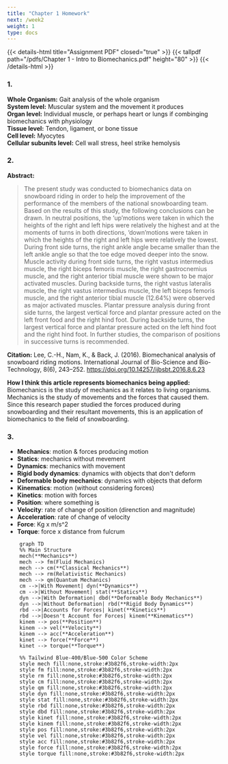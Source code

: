 ```yaml
---
title: "Chapter 1 Homework"
next: /week2
weight: 1
type: docs
---
```


{{< details-html title="Assignment PDF" closed="true" >}}
{{< tallpdf path="/pdfs/Chapter 1 - Intro to Biomechanics.pdf" height="80" >}}
{{< /details-html >}}

### 1.
**Whole Organism:** Gait analysis of the whole organism  
**System level:** Muscular system and the movement it produces  
**Organ level:** Individual muscle, or perhaps heart or lungs if combinging biomechanics with physiology  
**Tissue level:** Tendon, ligament, or bone tissue  
**Cell level:** Myocytes  
**Cellular subunits level:** Cell wall stress, heel strike hemolysis

### 2.
**Abstract:**
> The present study was conducted to biomechanics data on snowboard riding in order to help the improvement of the performance of the members of the national snowboarding team. Based on the results of this study, the following conclusions can be drawn. In neutral positions, the ‘up’motions were taken in which the heights of the right and left hips were relatively the highest and at the moments of turns in both directions, ‘down’motions were taken in which the heights of the right and left hips were relatively the lowest. During front side turns, the right ankle angle became smaller than the left ankle angle so that the toe edge moved deeper into the snow. Muscle activity during front side turns, the right vastus intermedius muscle, the right biceps femoris muscle, the right gastrocnemius muscle, and the right anterior tibial muscle were shown to be major activated muscles. During backside turns, the right vastus lateralis muscle, the right vastus intermedius muscle, the left biceps femoris muscle, and the right anterior tibial muscle (12.64%) were observed as major activated muscles. Plantar pressure analysis during front side turns, the largest vertical force and plantar pressure acted on the left front food and the right hind foot. During backside turns, the largest vertical force and plantar pressure acted on the left hind foot and the right hind foot. In further studies, the comparison of positions in successive turns is recommended.  

**Citation:** Lee, C.-H., Nam, K., & Back, J. (2016). Biomechanical analysis of snowboard riding motions. International Journal of Bio-Science and Bio-Technology, 8(6), 243–252. https://doi.org/10.14257/ijbsbt.2016.8.6.23  

**How I think this article represents biomechanics being applied:** Biomechanics is the study of mechanics as it relates to living organisms. Mechanics is the study of movements and the forces that caused them. Since this research paper studied the forces produced during snowboarding and their resultant movements, this is an application of biomechanics to the field of snowboarding.

### 3.
- **Mechanics**: motion & forces producing motion
- **Statics**: mechanics without mevement
- **Dynamics**: mechanics with movement
- **Rigid body dynamics**: dynamics with objects that don't deform
- **Deformable body mechanics**: dynamics with objects that deform
- **Kinematics**: motion (without considering forces)
- **Kinetics**: motion with forces
- **Position**: where something is
- **Velocity**: rate of change of position (direnction and magnitude)
- **Acceleration**: rate of change of velocity
- **Force**: Kg x m/s^2
- **Torque**: force x distance from fulcrum

```mermaid
    graph TD
    %% Main Structure
    mech(**Mechanics**)
    mech --> fm(Fluid Mechanics)
    mech --> cm(**Classical Mechanics**)
    mech --> rm(Relativistic Mechanics)
    mech --> qm(Quantum Mechanics)
    cm -->|With Movement| dyn(**Dynamics**)
    cm -->|Without Movement| stat(**Statics**)
    dyn -->|With Deformation| dbd(**Deformable Body Mechanics**)
    dyn -->|Without Deformation| rbd(**Rigid Body Dynamics**)
    rbd -->|Accounts for Forces| kinet(**Kinetics**)
    rbd -->|Doesn't Account for Forces| kinem(**Kinematics**)
    kinem --> pos(**Position**)
    kinem --> vel(**Velocity**)
    kinem --> acc(**Acceleration**)
    kinet --> force(**Force**)
    kinet --> torque(**Torque**)

    %% Tailwind Blue-400/Blue-500 Color Scheme
    style mech fill:none,stroke:#3b82f6,stroke-width:2px
    style fm fill:none,stroke:#3b82f6,stroke-width:2px
    style rm fill:none,stroke:#3b82f6,stroke-width:2px
    style cm fill:none,stroke:#3b82f6,stroke-width:2px
    style qm fill:none,stroke:#3b82f6,stroke-width:2px
    style dyn fill:none,stroke:#3b82f6,stroke-width:2px
    style stat fill:none,stroke:#3b82f6,stroke-width:2px
    style rbd fill:none,stroke:#3b82f6,stroke-width:2px
    style dbd fill:none,stroke:#3b82f6,stroke-width:2px
    style kinet fill:none,stroke:#3b82f6,stroke-width:2px
    style kinem fill:none,stroke:#3b82f6,stroke-width:2px
    style pos fill:none,stroke:#3b82f6,stroke-width:2px
    style vel fill:none,stroke:#3b82f6,stroke-width:2px
    style acc fill:none,stroke:#3b82f6,stroke-width:2px
    style force fill:none,stroke:#3b82f6,stroke-width:2px
    style torque fill:none,stroke:#3b82f6,stroke-width:2px
```

<div style="display:none;">
    ```mermaid 
        graph TD
        %% Main Structure
        mech(**Mechanics:**<br>The Study of Motion and the Forces Which Produce Motion)
        mech --> fm(Fluid Mechanics:<br>The Study of Gases and Liquids in Motion)
        mech --> cm(**Classical Mechanics:**<br>Motion of Macroscopic Objects and the Forces Acting On Them)
        mech --> rm(Relativistic Mechanics:<br>Motion at High Speeds, Close to the Speed of Light)
        mech --> qm(Quantum Mechanics:<br>Behavior of Matter and Energy at Atomic Scales)
        cm -->|With Movement| dyn(**Dynamics:**<br>The Study of Forces and Motion)
        cm -->|Without Movement| stat(**Statics:**<br>Forces and Equilibrium in Stationary Objects)
        dyn -->|With Deformation| dbd(**Deformable Body Mechanics:**<br>Behavior of Objects that Change Shape Under Force)
        dyn -->|Without Deformation| rbd(**Rigid Body Dynamics:**<br>Motion of Objects that Do Not Deform)
        rbd -->|Accounts for Forces| kinet(**Kinetics:**<br>The Study of Forces that Cause Motion)
        rbd -->|Doesn't Account for Forces| kinem(**Kinematics:**<br>The Study of Motion Without Considering Forces)
        kinem --> pos(**Position:**<br>The Location of an Object in Space)
        kinem --> vel(**Velocity:**<br>The Rate of Change of Position with Respect to Time)
        kinem --> acc(**Acceleration:**<br>The Rate of Change of Velocity with Respect to Time)
        kinet --> force(**Force:**<br>An Interaction that Causes a Change in Acceleration)
        kinet --> torque(**Torque:**<br>Rotational Force Acting on an Object)

        %% Tailwind Blue-400/Blue-500 Color Scheme
        style mech fill:none,stroke:#3b82f6,stroke-width:2px
        style fm fill:none,stroke:#3b82f6,stroke-width:2px
        style rm fill:none,stroke:#3b82f6,stroke-width:2px
        style cm fill:none,stroke:#3b82f6,stroke-width:2px
        style qm fill:none,stroke:#3b82f6,stroke-width:2px
        style dyn fill:none,stroke:#3b82f6,stroke-width:2px
        style stat fill:none,stroke:#3b82f6,stroke-width:2px
        style rbd fill:none,stroke:#3b82f6,stroke-width:2px
        style dbd fill:none,stroke:#3b82f6,stroke-width:2px
        style kinet fill:none,stroke:#3b82f6,stroke-width:2px
        style kinem fill:none,stroke:#3b82f6,stroke-width:2px
        style pos fill:none,stroke:#3b82f6,stroke-width:2px
        style vel fill:none,stroke:#3b82f6,stroke-width:2px
        style acc fill:none,stroke:#3b82f6,stroke-width:2px
        style force fill:none,stroke:#3b82f6,stroke-width:2px
        style torque fill:none,stroke:#3b82f6,stroke-width:2px
    ```
</div>